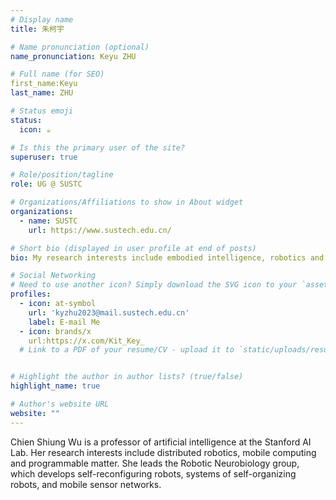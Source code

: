 ```yaml
---
# Display name
title: 朱柯宇

# Name pronunciation (optional)
name_pronunciation: Keyu ZHU

# Full name (for SEO)
first_name:Keyu
last_name: ZHU

# Status emoji
status:
  icon: ☕️

# Is this the primary user of the site?
superuser: true

# Role/position/tagline
role: UG @ SUSTC

# Organizations/Affiliations to show in About widget
organizations:
  - name: SUSTC
    url: https://www.sustech.edu.cn/

# Short bio (displayed in user profile at end of posts)
bio: My research interests include embodied intelligence, robotics and machine learning.

# Social Networking
# Need to use another icon? Simply download the SVG icon to your `assets/media/icons/` folder.
profiles:
  - icon: at-symbol
    url: 'kyzhu2023@mail.sustech.edu.cn'
    label: E-mail Me
  - icon: brands/x
    url:https://x.com/Kit_Key_
  # Link to a PDF of your resume/CV - upload it to `static/uploads/resume.pdf`


# Highlight the author in author lists? (true/false)
highlight_name: true

# Author's website URL
website: ""
---
```


Chien Shiung Wu is a professor of artificial intelligence at the Stanford AI Lab. Her research interests include
distributed robotics, mobile computing and programmable matter. She leads the Robotic Neurobiology group, which develops
self-reconfiguring robots, systems of self-organizing robots, and mobile sensor networks.
